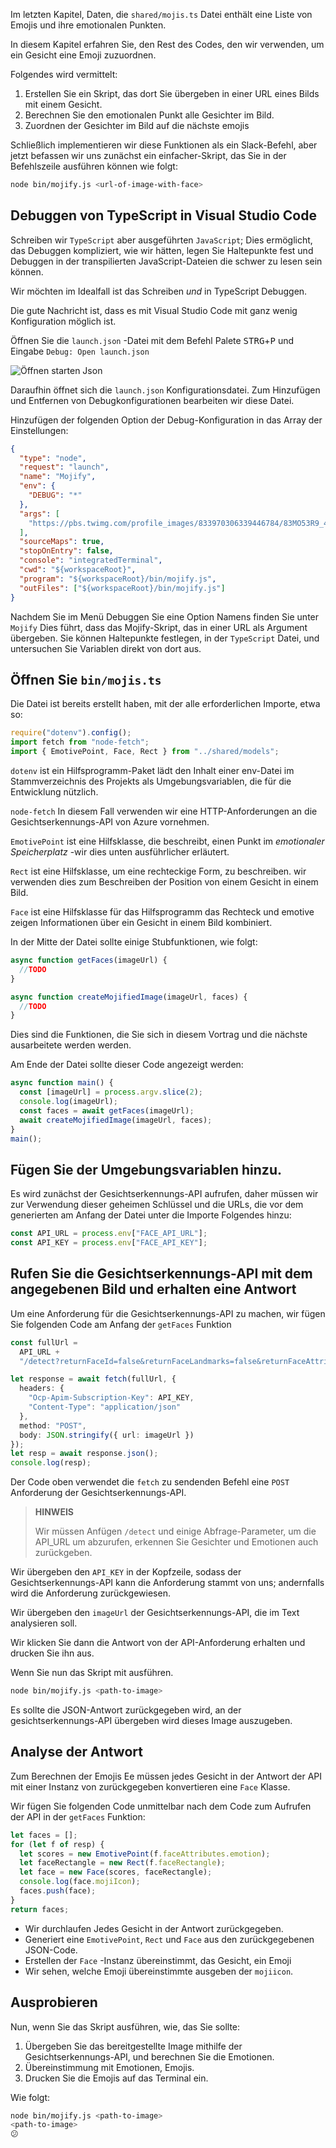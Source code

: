 Im letzten Kapitel, Daten, die `shared/mojis.ts` Datei enthält eine Liste von Emojis und ihre emotionalen Punkten.

In diesem Kapitel erfahren Sie, den Rest des Codes, den wir verwenden, um ein Gesicht eine Emoji zuzuordnen.

Folgendes wird vermittelt:

1. Erstellen Sie ein Skript, das dort Sie übergeben in einer URL eines Bilds mit einem Gesicht.
2. Berechnen Sie den emotionalen Punkt alle Gesichter im Bild.
3. Zuordnen der Gesichter im Bild auf die nächste emojis

Schließlich implementieren wir diese Funktionen als ein Slack-Befehl, aber jetzt befassen wir uns zunächst ein einfacher-Skript, das Sie in der Befehlszeile ausführen können wie folgt:

```bash
node bin/mojify.js <url-of-image-with-face>
```

## <a name="debugging-typescript-in-vs-code"></a>Debuggen von TypeScript in Visual Studio Code

Schreiben wir `TypeScript` aber ausgeführten `JavaScript`; Dies ermöglicht, das Debuggen kompliziert, wie wir hätten, legen Sie Haltepunkte fest und Debuggen in der transpilierten JavaScript-Dateien die schwer zu lesen sein können.

Wir möchten im Idealfall ist das Schreiben _und_ in TypeScript Debuggen.

Die gute Nachricht ist, dass es mit Visual Studio Code mit ganz wenig Konfiguration möglich ist.

Öffnen Sie die `launch.json` -Datei mit dem Befehl Palete <kbd>STRG</kbd>+<kbd>P</kbd> und Eingabe `Debug: Open launch.json`

![Öffnen starten Json](/media-drafts/5.open-debug-launch.json.png)

Daraufhin öffnet sich die `launch.json` Konfigurationsdatei. Zum Hinzufügen und Entfernen von Debugkonfigurationen bearbeiten wir diese Datei.

Hinzufügen der folgenden Option der Debug-Konfiguration in das Array der Einstellungen:

```json
{
  "type": "node",
  "request": "launch",
  "name": "Mojify",
  "env": {
    "DEBUG": "*"
  },
  "args": [
    "https://pbs.twimg.com/profile_images/833970306339446784/83MO53R9_400x400.jpg"
  ],
  "sourceMaps": true,
  "stopOnEntry": false,
  "console": "integratedTerminal",
  "cwd": "${workspaceRoot}",
  "program": "${workspaceRoot}/bin/mojify.js",
  "outFiles": ["${workspaceRoot}/bin/mojify.js"]
}
```

Nachdem Sie im Menü Debuggen Sie eine Option Namens finden Sie unter `Mojify` Dies führt, dass das Mojify-Skript, das in einer URL als Argument übergeben. Sie können Haltepunkte festlegen, in der `TypeScript` Datei, und untersuchen Sie Variablen direkt von dort aus.

## <a name="open-up-binmojists"></a>Öffnen Sie `bin/mojis.ts`

Die Datei ist bereits erstellt haben, mit der alle erforderlichen Importe, etwa so:

```typescript
require("dotenv").config();
import fetch from "node-fetch";
import { EmotivePoint, Face, Rect } from "../shared/models";
```

`dotenv` ist ein Hilfsprogramm-Paket lädt den Inhalt einer env-Datei im Stammverzeichnis des Projekts als Umgebungsvariablen, die für die Entwicklung nützlich.

`node-fetch` In diesem Fall verwenden wir eine HTTP-Anforderungen an die Gesichtserkennungs-API von Azure vornehmen.

`EmotivePoint` ist eine Hilfsklasse, die beschreibt, einen Punkt im _emotionaler Speicherplatz_ -wir dies unten ausführlicher erläutert.

`Rect` ist eine Hilfsklasse, um eine rechteckige Form, zu beschreiben. wir verwenden dies zum Beschreiben der Position von einem Gesicht in einem Bild.

`Face` ist eine Hilfsklasse für das Hilfsprogramm das Rechteck und emotive zeigen Informationen über ein Gesicht in einem Bild kombiniert.

In der Mitte der Datei sollte einige Stubfunktionen, wie folgt:

```typescript
async function getFaces(imageUrl) {
  //TODO
}

async function createMojifiedImage(imageUrl, faces) {
  //TODO
}
```

Dies sind die Funktionen, die Sie sich in diesem Vortrag und die nächste ausarbeitete werden werden.

Am Ende der Datei sollte dieser Code angezeigt werden:

```typescript
async function main() {
  const [imageUrl] = process.argv.slice(2);
  console.log(imageUrl);
  const faces = await getFaces(imageUrl);
  await createMojifiedImage(imageUrl, faces);
}
main();
```

## <a name="add-the-environment-variables"></a>Fügen Sie der Umgebungsvariablen hinzu.

Es wird zunächst der Gesichtserkennungs-API aufrufen, daher müssen wir zur Verwendung dieser geheimen Schlüssel und die URLs, die vor dem generierten am Anfang der Datei unter die Importe Folgendes hinzu:

```typescript
const API_URL = process.env["FACE_API_URL"];
const API_KEY = process.env["FACE_API_KEY"];
```

## <a name="call-the-face-api-with-the-provided-image-and-get-a-response"></a>Rufen Sie die Gesichtserkennungs-API mit dem angegebenen Bild und erhalten eine Antwort

Um eine Anforderung für die Gesichtserkennungs-API zu machen, wir fügen Sie folgenden Code am Anfang der `getFaces` Funktion

```typescript
const fullUrl =
  API_URL +
  "/detect?returnFaceId=false&returnFaceLandmarks=false&returnFaceAttributes=emotion";

let response = await fetch(fullUrl, {
  headers: {
    "Ocp-Apim-Subscription-Key": API_KEY,
    "Content-Type": "application/json"
  },
  method: "POST",
  body: JSON.stringify({ url: imageUrl })
});
let resp = await response.json();
console.log(resp);
```

Der Code oben verwendet die `fetch` zu sendenden Befehl eine `POST` Anforderung der Gesichtserkennungs-API.

> **HINWEIS**
>
> Wir müssen Anfügen `/detect` und einige Abfrage-Parameter, um die API_URL um abzurufen, erkennen Sie Gesichter und Emotionen auch zurückgeben.

Wir übergeben den `API_KEY` in der Kopfzeile, sodass der Gesichtserkennungs-API kann die Anforderung stammt von uns; andernfalls wird die Anforderung zurückgewiesen.

Wir übergeben den `imageUrl` der Gesichtserkennungs-API, die im Text analysieren soll.

Wir klicken Sie dann die Antwort von der API-Anforderung erhalten und drucken Sie ihn aus.

Wenn Sie nun das Skript mit ausführen.

```bash
node bin/mojify.js <path-to-image>
```

Es sollte die JSON-Antwort zurückgegeben wird, an der gesichtserkennungs-API übergeben wird dieses Image auszugeben.

## <a name="parse-the-response"></a>Analyse der Antwort

Zum Berechnen der Emojis Ee müssen jedes Gesicht in der Antwort der API mit einer Instanz von zurückgegeben konvertieren eine `Face` Klasse.

Wir fügen Sie folgenden Code unmittelbar nach dem Code zum Aufrufen der API in der `getFaces` Funktion:

```typescript
let faces = [];
for (let f of resp) {
  let scores = new EmotivePoint(f.faceAttributes.emotion);
  let faceRectangle = new Rect(f.faceRectangle);
  let face = new Face(scores, faceRectangle);
  console.log(face.mojiIcon);
  faces.push(face);
}
return faces;
```

- Wir durchlaufen Jedes Gesicht in der Antwort zurückgegeben.
- Generiert eine `EmotivePoint`, `Rect` und `Face` aus den zurückgegebenen JSON-Code.
- Erstellen der `Face` -Instanz übereinstimmt, das Gesicht, ein Emoji
- Wir sehen, welche Emoji übereinstimmte ausgeben der `mojiicon`.

## <a name="try-it-out"></a>Ausprobieren

Nun, wenn Sie das Skript ausführen, wie, das Sie sollte:

1. Übergeben Sie das bereitgestellte Image mithilfe der Gesichtserkennungs-API, und berechnen Sie die Emotionen.
2. Übereinstimmung mit Emotionen, Emojis.
3. Drucken Sie die Emojis auf das Terminal ein.

Wie folgt:

```bash
node bin/mojify.js <path-to-image>
<path-to-image>
😕
```
